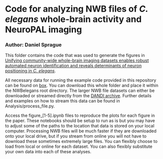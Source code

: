 # Code for analyzing NWB files of _C. elegans_ whole-brain activity and NeuroPAL imaging
### Author: Daniel Sprague

This folder contains the code that was used to generate the figures in [Unifying community-wide whole-brain imaging datasets enables robust automated neuron identification and reveals determinants of neuron positioning in _C. elegans_](https://www.biorxiv.org/content/10.1101/2024.04.28.591397v1).

All necessary data for running the example code provided in this repository can be found on [box](https://ucsf.box.com/s/ofgt45dcc3zw093ppfop879gc4cqjf3t). You can download this whole folder and place it within the NWBelegans root directory. The larger NWB file datasets can either be downloaded or streamed directly from the [DANDI archive](https://dandiarchive.org). Further details and examples on how to stream this data can be found in Analysis/process_file.py.

Access the figure_\[1-5\].ipynb files to reproduce the plots for each figure in the paper. These notebooks should be setup to run as is but you may have to adjust some of the paths to the location that data is stored on your local computer. Processing NWB files will be much faster if they are downloaded onto your local drive, but if you stream from online you will not have to download these sometimes extremely large files. You can flexibly choose to load from local or online for each dataset. You can also flexibly substitute your own data into each of these analyses.
